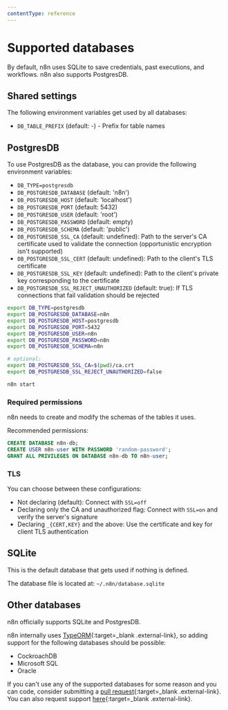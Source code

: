 ```yaml
---
contentType: reference
---
```


# Supported databases

By default, n8n uses SQLite to save credentials, past executions, and workflows. n8n also supports PostgresDB.

## Shared settings

The following environment variables get used by all databases:

 - `DB_TABLE_PREFIX` (default: -) - Prefix for table names

## PostgresDB

To use PostgresDB as the database, you can provide the following environment variables:

 - `DB_TYPE=postgresdb`
 - `DB_POSTGRESDB_DATABASE` (default: 'n8n')
 - `DB_POSTGRESDB_HOST` (default: 'localhost')
 - `DB_POSTGRESDB_PORT` (default: 5432)
 - `DB_POSTGRESDB_USER` (default: 'root')
 - `DB_POSTGRESDB_PASSWORD` (default: empty)
 - `DB_POSTGRESDB_SCHEMA` (default: 'public')
 - `DB_POSTGRESDB_SSL_CA` (default: undefined): Path to the server's CA certificate used to validate the connection (opportunistic encryption isn't supported)
 - `DB_POSTGRESDB_SSL_CERT` (default: undefined): Path to the client's TLS certificate
 - `DB_POSTGRESDB_SSL_KEY` (default: undefined): Path to the client's private key corresponding to the certificate
 - `DB_POSTGRESDB_SSL_REJECT_UNAUTHORIZED` (default: true): If TLS connections that fail validation should be rejected

```bash
export DB_TYPE=postgresdb
export DB_POSTGRESDB_DATABASE=n8n
export DB_POSTGRESDB_HOST=postgresdb
export DB_POSTGRESDB_PORT=5432
export DB_POSTGRESDB_USER=n8n
export DB_POSTGRESDB_PASSWORD=n8n
export DB_POSTGRESDB_SCHEMA=n8n

# optional:
export DB_POSTGRESDB_SSL_CA=$(pwd)/ca.crt
export DB_POSTGRESDB_SSL_REJECT_UNAUTHORIZED=false

n8n start
```

### Required permissions

n8n needs to create and modify the schemas of the tables it uses.

Recommended permissions:

```sql
CREATE DATABASE n8n-db;
CREATE USER n8n-user WITH PASSWORD 'random-password';
GRANT ALL PRIVILEGES ON DATABASE n8n-db TO n8n-user;
```

### TLS

You can choose between these configurations:

- Not declaring (default): Connect with `SSL=off`
- Declaring only the CA and unauthorized flag: Connect with `SSL=on` and verify the server's signature
- Declaring `_{CERT,KEY}` and the above: Use the certificate and key for client TLS authentication

## SQLite

This is the default database that gets used if nothing is defined.

The database file is located at:
`~/.n8n/database.sqlite`


## Other databases

n8n officially supports SQLite and PostgresDB.

n8n internally uses [TypeORM](https://typeorm.io){:target=_blank .external-link}, so adding support for the following databases
should be possible:

 - CockroachDB
 - Microsoft SQL
 - Oracle

If you can't use any of the supported databases for some reason and you can code, consider submitting a [pull request](https://github.com/n8n-io/n8n){:target=_blank .external-link}. You can also request support [here](https://community.n8n.io/c/feature-requests/cli){:target=_blank .external-link}.
